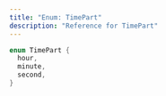 ```yaml
---
title: "Enum: TimePart"
description: "Reference for TimePart"
---
```


```dart
enum TimePart {
  hour,
  minute,
  second,
}
```
